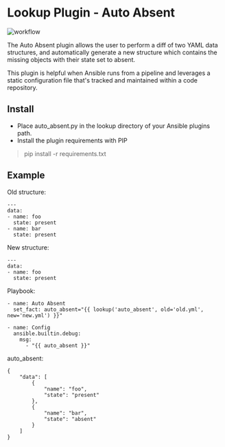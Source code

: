# Lookup Plugin - Auto Absent

![workflow](https://github.com/natemellendorf/auto_absent/actions/workflows/actions.yml/badge.svg)
 
The Auto Absent plugin allows the user to perform a diff of two YAML data structures, and automatically generate a new structure which contains the missing objects with their state set to absent.  

This plugin is helpful when Ansible runs from a pipeline and leverages a static configuration file that's tracked and maintained within a code repository.

## Install

- Place auto_absent.py in the lookup directory of your Ansible plugins path.
- Install the plugin requirements with PIP

> pip install -r requirements.txt

## Example

Old structure:

```
---
data:
- name: foo
  state: present
- name: bar
  state: present
```

New structure:

```
---
data:
- name: foo
  state: present
```

Playbook:

```
- name: Auto Absent
  set_fact: auto_absent="{{ lookup('auto_absent', old='old.yml', new='new.yml') }}"

- name: Config
  ansible.builtin.debug:
    msg: 
      - "{{ auto_absent }}"
```

auto_absent:

```
{
    "data": [
        {
            "name": "foo",
            "state": "present"
        },
        {
            "name": "bar",
            "state": "absent"
        }
    ]
}
```
